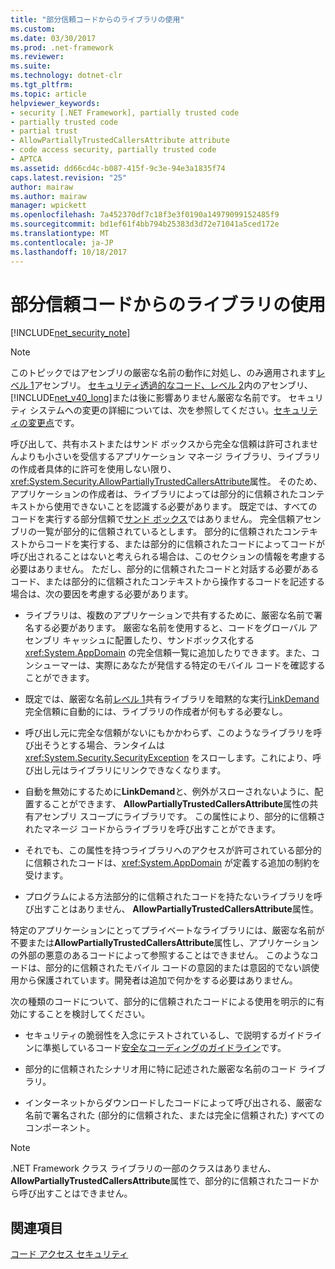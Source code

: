 ```yaml
---
title: "部分信頼コードからのライブラリの使用"
ms.custom: 
ms.date: 03/30/2017
ms.prod: .net-framework
ms.reviewer: 
ms.suite: 
ms.technology: dotnet-clr
ms.tgt_pltfrm: 
ms.topic: article
helpviewer_keywords:
- security [.NET Framework], partially trusted code
- partially trusted code
- partial trust
- AllowPartiallyTrustedCallersAttribute attribute
- code access security, partially trusted code
- APTCA
ms.assetid: dd66cd4c-b087-415f-9c3e-94e3a1835f74
caps.latest.revision: "25"
author: mairaw
ms.author: mairaw
manager: wpickett
ms.openlocfilehash: 7a452370df7c18f3e3f0190a14979099152485f9
ms.sourcegitcommit: bd1ef61f4bb794b25383d3d72e71041a5ced172e
ms.translationtype: MT
ms.contentlocale: ja-JP
ms.lasthandoff: 10/18/2017
---
```

# <a name="using-libraries-from-partially-trusted-code"></a>部分信頼コードからのライブラリの使用
[!INCLUDE[net_security_note](../../../includes/net-security-note-md.md)]  
  
> [!NOTE]
>  このトピックではアセンブリの厳密な名前の動作に対処し、のみ適用されます[レベル 1](../../../docs/framework/misc/security-transparent-code-level-1.md)アセンブリ。 [セキュリティ透過的なコード、レベル 2](../../../docs/framework/misc/security-transparent-code-level-2.md)内のアセンブリ、[!INCLUDE[net_v40_long](../../../includes/net-v40-long-md.md)]または後に影響ありません厳密な名前です。 セキュリティ システムへの変更の詳細については、次を参照してください。[セキュリティの変更点](../../../docs/framework/security/security-changes.md)です。  
  
 呼び出して、共有ホストまたはサンド ボックスから完全な信頼は許可されませんよりも小さいを受信するアプリケーション マネージ ライブラリ、ライブラリの作成者具体的に許可を使用しない限り、<xref:System.Security.AllowPartiallyTrustedCallersAttribute>属性。 そのため、アプリケーションの作成者は、ライブラリによっては部分的に信頼されたコンテキストから使用できないことを認識する必要があります。 既定では、すべてのコードを実行する部分信頼で[サンド ボックス](../../../docs/framework/misc/how-to-run-partially-trusted-code-in-a-sandbox.md)ではありません。 完全信頼アセンブリの一覧が部分的に信頼されているとします。 部分的に信頼されたコンテキストからコードを実行する、または部分的に信頼されたコードによってコードが呼び出されることはないと考えられる場合は、このセクションの情報を考慮する必要はありません。 ただし、部分的に信頼されたコードと対話する必要があるコード、または部分的に信頼されたコンテキストから操作するコードを記述する場合は、次の要因を考慮する必要があります。  
  
-   ライブラリは、複数のアプリケーションで共有するために、厳密な名前で署名する必要があります。 厳密な名前を使用すると、コードをグローバル アセンブリ キャッシュに配置したり、サンドボックス化する <xref:System.AppDomain> の完全信頼一覧に追加したりできます。また、コンシューマーは、実際にあなたが発信する特定のモバイル コードを確認することができます。  
  
-   既定では、厳密な名前[レベル 1](../../../docs/framework/misc/security-transparent-code-level-1.md)共有ライブラリを暗黙的な実行[LinkDemand](../../../docs/framework/misc/link-demands.md)完全信頼に自動的には、ライブラリの作成者が何もする必要なし。  
  
-   呼び出し元に完全な信頼がないにもかかわらず、このようなライブラリを呼び出そうとする場合、ランタイムは <xref:System.Security.SecurityException> をスローします。これにより、呼び出し元はライブラリにリンクできなくなります。  
  
-   自動を無効にするために**LinkDemand**と、例外がスローされないように、配置することができます、 **AllowPartiallyTrustedCallersAttribute**属性の共有アセンブリ スコープにライブラリです。 この属性により、部分的に信頼されたマネージ コードからライブラリを呼び出すことができます。  
  
-   それでも、この属性を持つライブラリへのアクセスが許可されている部分的に信頼されたコードは、<xref:System.AppDomain> が定義する追加の制約を受けます。  
  
-   プログラムによる方法部分的に信頼されたコードを持たないライブラリを呼び出すことはありません、 **AllowPartiallyTrustedCallersAttribute**属性。  
  
 特定のアプリケーションにとってプライベートなライブラリには、厳密な名前が不要または**AllowPartiallyTrustedCallersAttribute**属性し、アプリケーションの外部の悪意のあるコードによって参照することはできません。 このようなコードは、部分的に信頼されたモバイル コードの意図的または意図的でない誤使用から保護されています。開発者は追加で何かをする必要はありません。  
  
 次の種類のコードについて、部分的に信頼されたコードによる使用を明示的に有効にすることを検討してください。  
  
-   セキュリティの脆弱性を入念にテストされているし、で説明するガイドラインに準拠しているコード[安全なコーディングのガイドライン](../../../docs/standard/security/secure-coding-guidelines.md)です。  
  
-   部分的に信頼されたシナリオ用に特に記述された厳密な名前のコード ライブラリ。  
  
-   インターネットからダウンロードしたコードによって呼び出される、厳密な名前で署名された (部分的に信頼された、または完全に信頼された) すべてのコンポーネント。   
  
> [!NOTE]
>  .NET Framework クラス ライブラリの一部のクラスはありません、 **AllowPartiallyTrustedCallersAttribute**属性で、部分的に信頼されたコードから呼び出すことはできません。  
  
## <a name="see-also"></a>関連項目  
 [コード アクセス セキュリティ](../../../docs/framework/misc/code-access-security.md)
